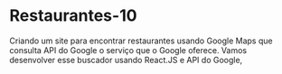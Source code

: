 # Restaurantes-10
Criando um site para encontrar restaurantes usando Google Maps que consulta API do Google o serviço que o Google oferece. Vamos desenvolver esse buscador usando React.JS e API do Google,
